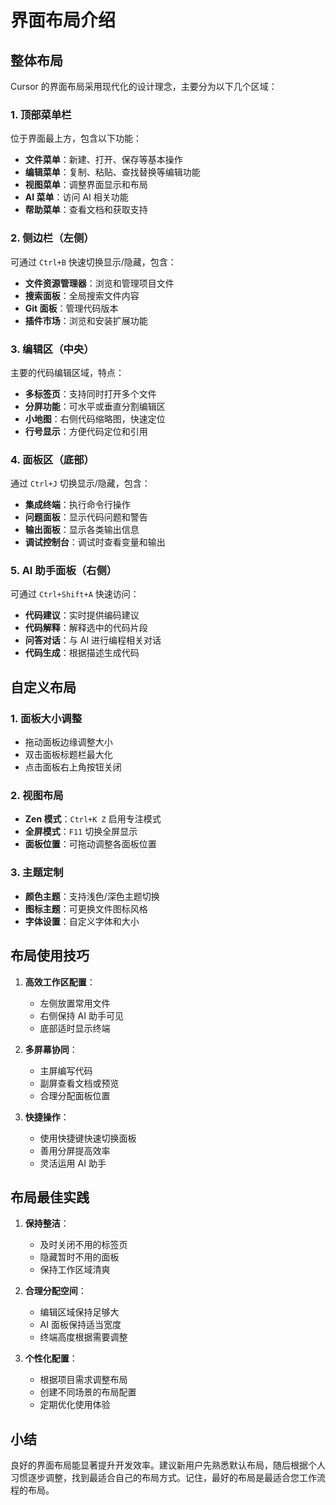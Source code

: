 # 界面布局介绍

## 整体布局

Cursor 的界面布局采用现代化的设计理念，主要分为以下几个区域：

### 1. 顶部菜单栏

位于界面最上方，包含以下功能：

- **文件菜单**：新建、打开、保存等基本操作
- **编辑菜单**：复制、粘贴、查找替换等编辑功能
- **视图菜单**：调整界面显示和布局
- **AI 菜单**：访问 AI 相关功能
- **帮助菜单**：查看文档和获取支持

### 2. 侧边栏（左侧）

可通过 `Ctrl+B` 快速切换显示/隐藏，包含：

- **文件资源管理器**：浏览和管理项目文件
- **搜索面板**：全局搜索文件内容
- **Git 面板**：管理代码版本
- **插件市场**：浏览和安装扩展功能

### 3. 编辑区（中央）

主要的代码编辑区域，特点：

- **多标签页**：支持同时打开多个文件
- **分屏功能**：可水平或垂直分割编辑区
- **小地图**：右侧代码缩略图，快速定位
- **行号显示**：方便代码定位和引用

### 4. 面板区（底部）

通过 `Ctrl+J` 切换显示/隐藏，包含：

- **集成终端**：执行命令行操作
- **问题面板**：显示代码问题和警告
- **输出面板**：显示各类输出信息
- **调试控制台**：调试时查看变量和输出

### 5. AI 助手面板（右侧）

可通过 `Ctrl+Shift+A` 快速访问：

- **代码建议**：实时提供编码建议
- **代码解释**：解释选中的代码片段
- **问答对话**：与 AI 进行编程相关对话
- **代码生成**：根据描述生成代码

## 自定义布局

### 1. 面板大小调整

- 拖动面板边缘调整大小
- 双击面板标题栏最大化
- 点击面板右上角按钮关闭

### 2. 视图布局

- **Zen 模式**：`Ctrl+K Z` 启用专注模式
- **全屏模式**：`F11` 切换全屏显示
- **面板位置**：可拖动调整各面板位置

### 3. 主题定制

- **颜色主题**：支持浅色/深色主题切换
- **图标主题**：可更换文件图标风格
- **字体设置**：自定义字体和大小

## 布局使用技巧

1. **高效工作区配置**：
   - 左侧放置常用文件
   - 右侧保持 AI 助手可见
   - 底部适时显示终端

2. **多屏幕协同**：
   - 主屏编写代码
   - 副屏查看文档或预览
   - 合理分配面板位置

3. **快捷操作**：
   - 使用快捷键快速切换面板
   - 善用分屏提高效率
   - 灵活运用 AI 助手

## 布局最佳实践

1. **保持整洁**：
   - 及时关闭不用的标签页
   - 隐藏暂时不用的面板
   - 保持工作区域清爽

2. **合理分配空间**：
   - 编辑区域保持足够大
   - AI 面板保持适当宽度
   - 终端高度根据需要调整

3. **个性化配置**：
   - 根据项目需求调整布局
   - 创建不同场景的布局配置
   - 定期优化使用体验

## 小结

良好的界面布局能显著提升开发效率。建议新用户先熟悉默认布局，随后根据个人习惯逐步调整，找到最适合自己的布局方式。记住，最好的布局是最适合您工作流程的布局。